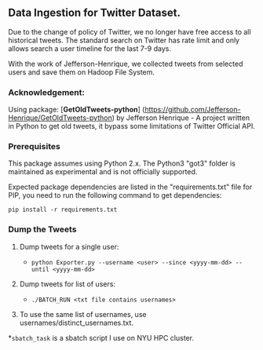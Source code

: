 
## Data Ingestion for Twitter Dataset.

Due to the change of policy of Twitter, we no longer have free access to all historical tweets. The standard search on Twitter has rate limit and only allows search a user timeline for the last 7-9 days. 

With the work of Jefferson-Henrique, we collected tweets from selected users and save them on Hadoop File System. 

### Acknowledgement: 

Using package: [**GetOldTweets-python**] (https://github.com/Jefferson-Henrique/GetOldTweets-python) 
by Jefferson Henrique - 
A project written in Python to get old tweets, it bypass some limitations of Twitter Official API.


### Prerequisites
This package assumes using Python 2.x. The Python3 "got3" folder is maintained as experimental and is not officially supported.

Expected package dependencies are listed in the "requirements.txt" file for PIP, you need to run the following command to get dependencies:
```
pip install -r requirements.txt
```

### Dump the Tweets

1. Dump tweets for a single user:
	- `python Exporter.py --username <user> --since <yyyy-mm-dd> --until <yyyy-mm-dd>`
2. Dump tweets for list of users:
	- `./BATCH_RUN <txt file contains usernames>`

3. To use the same list of usernames, use usernames/distinct_usernames.txt.

*`sbatch_task` is a sbatch script I use on NYU HPC cluster. 
